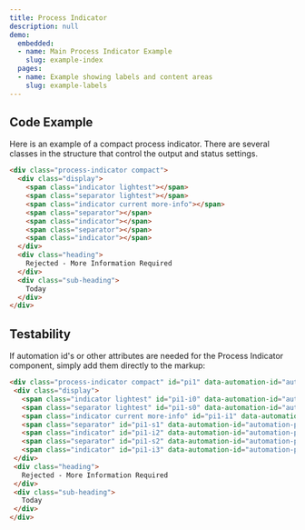 ```yaml
---
title: Process Indicator
description: null
demo:
  embedded:
  - name: Main Process Indicator Example
    slug: example-index
  pages:
  - name: Example showing labels and content areas
    slug: example-labels
---
```


## Code Example

Here is an example of a compact process indicator. There are several classes in the structure that control the output and status settings.

```html
<div class="process-indicator compact">
  <div class="display">
    <span class="indicator lightest"></span>
    <span class="separator lightest"></span>
    <span class="indicator current more-info"></span>
    <span class="separator"></span>
    <span class="indicator"></span>
    <span class="separator"></span>
    <span class="indicator"></span>
  </div>
  <div class="heading">
    Rejected - More Information Required
  </div>
  <div class="sub-heading">
    Today
  </div>
</div>
```

## Testability

If automation id's or other attributes are needed for the Process Indicator component, simply add them directly to the markup:

```html
<div class="process-indicator compact" id="pi1" data-automation-id="automation-pi1">
 <div class="display">
   <span class="indicator lightest" id="pi1-i0" data-automation-id="automation-pi1-i0"></span>
   <span class="separator lightest" id="pi1-s0" data-automation-id="automation-pi1-s0"></span>
   <span class="indicator current more-info" id="pi1-i1" data-automation-id="automation-pi1-i1"></span>
   <span class="separator" id="pi1-s1" data-automation-id="automation-pi1-s1"></span>
   <span class="indicator" id="pi1-i2" data-automation-id="automation-pi1-i2"></span>
   <span class="separator" id="pi1-s2" data-automation-id="automation-pi1-s2"></span>
   <span class="indicator" id="pi1-i3" data-automation-id="automation-pi1-i3"></span>
 </div>
 <div class="heading">
   Rejected - More Information Required
 </div>
 <div class="sub-heading">
   Today
 </div>
</div>
```
